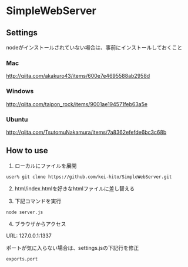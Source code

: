 # SimpleWebServer

## Settings

nodeがインストールされていない場合は、事前にインストールしておくこと

### Mac
http://qiita.com/akakuro43/items/600e7e4695588ab2958d

### Windows 
http://qiita.com/taipon_rock/items/9001ae194571feb63a5e

### Ubuntu
http://qiita.com/TsutomuNakamura/items/7a8362efefde6bc3c68b

## How to use

1. ローカルにファイルを展開

```
user% git clone https://github.com/kei-hito/SimpleWebServer.git
```

2. html/index.htmlを好きなhtmlファイルに差し替える

3. 下記コマンドを実行

```
node server.js
```

4. ブラウザからアクセス

URL: 127.0.0.1:1337

ポートが気に入らない場合は、settings.jsの下記行を修正

```
exports.port
```
